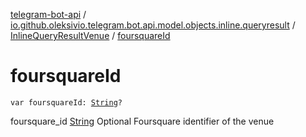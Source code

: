 [telegram-bot-api](../../index.md) / [io.github.oleksivio.telegram.bot.api.model.objects.inline.queryresult](../index.md) / [InlineQueryResultVenue](index.md) / [foursquareId](./foursquare-id.md)

# foursquareId

`var foursquareId: `[`String`](https://kotlinlang.org/api/latest/jvm/stdlib/kotlin/-string/index.html)`?`

foursquare_id [String](https://kotlinlang.org/api/latest/jvm/stdlib/kotlin/-string/index.html) Optional Foursquare identifier of the venue


